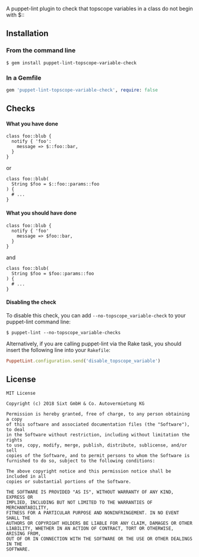 A puppet-lint plugin to check that topscope variables in a class do not begin with $::

## Installation

### From the command line
```shell
$ gem install puppet-lint-topscope-variable-check
```

### In a Gemfile
```ruby
gem 'puppet-lint-topscope-variable-check', require: false
```

## Checks

#### What you have done

```puppet
class foo::blub {
  notify { 'foo':
    message => $::foo::bar,
  }
}
```

or
```puppet
class foo::blub(
  String $foo = $::foo::params::foo
) {
  # ...
}
```

#### What you should have done

```puppet
class foo::blub {
  notify { 'foo'
    message => $foo::bar,
  }
}
```

and

```puppet
class foo::blub(
  String $foo = $foo::params::foo
) {
  # ...
}
```

#### Disabling the check

To disable this check, you can add `--no-topscope_variable-check` to your puppet-lint command line:
```shell
$ puppet-lint --no-topscope_variable-checks
```

Alternatively, if you are calling puppet-lint via the Rake task, you should insert the following line into your `Rakefile`:

```ruby
PuppetLint.configuration.send('disable_topscope_variable')
```

## License
```
MIT License

Copyright (c) 2018 Sixt GmbH & Co. Autovermietung KG

Permission is hereby granted, free of charge, to any person obtaining a copy
of this software and associated documentation files (the "Software"), to deal
in the Software without restriction, including without limitation the rights
to use, copy, modify, merge, publish, distribute, sublicense, and/or sell
copies of the Software, and to permit persons to whom the Software is
furnished to do so, subject to the following conditions:

The above copyright notice and this permission notice shall be included in all
copies or substantial portions of the Software.

THE SOFTWARE IS PROVIDED "AS IS", WITHOUT WARRANTY OF ANY KIND, EXPRESS OR
IMPLIED, INCLUDING BUT NOT LIMITED TO THE WARRANTIES OF MERCHANTABILITY,
FITNESS FOR A PARTICULAR PURPOSE AND NONINFRINGEMENT. IN NO EVENT SHALL THE
AUTHORS OR COPYRIGHT HOLDERS BE LIABLE FOR ANY CLAIM, DAMAGES OR OTHER
LIABILITY, WHETHER IN AN ACTION OF CONTRACT, TORT OR OTHERWISE, ARISING FROM,
OUT OF OR IN CONNECTION WITH THE SOFTWARE OR THE USE OR OTHER DEALINGS IN THE
SOFTWARE.
```
